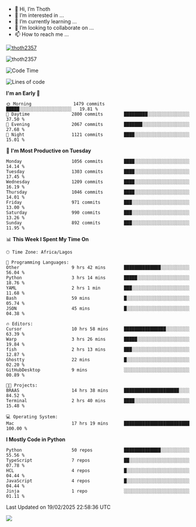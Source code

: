 <!---
thoth2357/thoth2357 is a ✨ special ✨ repository because its `README.md` (this file) appears on your GitHub profile.
You can click the Preview link to take a look at your changes.
--->

- 👋 Hi, I’m Thoth
- 👀 I’m interested in ...
- 🌱 I’m currently learning ...
- 💞️ I’m looking to collaborate on ...
- 📫 How to reach me ...


<p align="left"> <a href="https://github.com/ryo-ma/github-profile-trophy"><img src="https://github-profile-trophy.vercel.app/?username=thoth2357&theme=gruvbox&no-bg=true&no-frame=false&title=MultiLanguage,Commits,Repositories,Stars,Followers,PullRequest,Reviews,Issues" alt="thoth2357" /></a> </p>

<p align="left"> <img src="https://komarev.com/ghpvc/?username=thoth2357&label=Profile%20views&color=0e75b6&style=flat" alt="thoth2357" /> </p>

<!--START_SECTION:waka-->
![Code Time](http://img.shields.io/badge/Code%20Time-3%2C241%20hrs%2030%20mins-blue)

![Lines of code](https://img.shields.io/badge/From%20Hello%20World%20I%27ve%20Written-30.9%20million%20lines%20of%20code-blue)

**I'm an Early 🐤** 

```text
🌞 Morning                1479 commits        █████░░░░░░░░░░░░░░░░░░░░   19.81 % 
🌆 Daytime                2800 commits        █████████░░░░░░░░░░░░░░░░   37.50 % 
🌃 Evening                2067 commits        ███████░░░░░░░░░░░░░░░░░░   27.68 % 
🌙 Night                  1121 commits        ████░░░░░░░░░░░░░░░░░░░░░   15.01 % 
```
📅 **I'm Most Productive on Tuesday** 

```text
Monday                   1056 commits        ████░░░░░░░░░░░░░░░░░░░░░   14.14 % 
Tuesday                  1303 commits        ████░░░░░░░░░░░░░░░░░░░░░   17.45 % 
Wednesday                1209 commits        ████░░░░░░░░░░░░░░░░░░░░░   16.19 % 
Thursday                 1046 commits        ████░░░░░░░░░░░░░░░░░░░░░   14.01 % 
Friday                   971 commits         ███░░░░░░░░░░░░░░░░░░░░░░   13.00 % 
Saturday                 990 commits         ███░░░░░░░░░░░░░░░░░░░░░░   13.26 % 
Sunday                   892 commits         ███░░░░░░░░░░░░░░░░░░░░░░   11.95 % 
```


📊 **This Week I Spent My Time On** 

```text
🕑︎ Time Zone: Africa/Lagos

💬 Programming Languages: 
Other                    9 hrs 42 mins       ██████████████░░░░░░░░░░░   56.04 % 
Python                   3 hrs 14 mins       █████░░░░░░░░░░░░░░░░░░░░   18.76 % 
YAML                     2 hrs 1 min         ███░░░░░░░░░░░░░░░░░░░░░░   11.68 % 
Bash                     59 mins             █░░░░░░░░░░░░░░░░░░░░░░░░   05.74 % 
JSON                     45 mins             █░░░░░░░░░░░░░░░░░░░░░░░░   04.38 % 

🔥 Editors: 
Cursor                   10 hrs 58 mins      ████████████████░░░░░░░░░   63.39 % 
Warp                     3 hrs 26 mins       █████░░░░░░░░░░░░░░░░░░░░   19.84 % 
fish                     2 hrs 13 mins       ███░░░░░░░░░░░░░░░░░░░░░░   12.87 % 
Ghostty                  22 mins             █░░░░░░░░░░░░░░░░░░░░░░░░   02.20 % 
GitHubDesktop            9 mins              ░░░░░░░░░░░░░░░░░░░░░░░░░   00.89 % 

🐱‍💻 Projects: 
BRAAS                    14 hrs 38 mins      █████████████████████░░░░   84.52 % 
Terminal                 2 hrs 40 mins       ████░░░░░░░░░░░░░░░░░░░░░   15.48 % 

💻 Operating System: 
Mac                      17 hrs 19 mins      █████████████████████████   100.00 % 
```

**I Mostly Code in Python** 

```text
Python                   50 repos            ██████████████░░░░░░░░░░░   55.56 % 
TypeScript               7 repos             ██░░░░░░░░░░░░░░░░░░░░░░░   07.78 % 
HCL                      4 repos             █░░░░░░░░░░░░░░░░░░░░░░░░   04.44 % 
JavaScript               4 repos             █░░░░░░░░░░░░░░░░░░░░░░░░   04.44 % 
Jinja                    1 repo              ░░░░░░░░░░░░░░░░░░░░░░░░░   01.11 % 
```




 Last Updated on 19/02/2025 22:58:36 UTC
<!--END_SECTION:waka-->
<!--![](http://github-profile-summary-cards.vercel.app/api/cards/profile-details?username=thoth2357&theme=2077)

![](http://github-profile-summary-cards.vercel.app/api/cards/stats?username=thoth2357&theme=2077)![](http://github-profile-summary-cards.vercel.app/api/cards/productive-time?username=thoth2357&theme=2077&utcOffset=8) -->
<img src="https://t.bkit.co/w_6789c39040b80.gif" />
